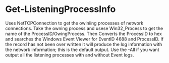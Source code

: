 # Get-ListeningProcessInfo

Uses NetTCPConnection to get the owiniing processes of network connections.  Take the owning process and usese Win32_Process to get the name of the ProcessID/OwingProcess.  Then Converts the ProcessID to hex and searches the Windows Event Viewer for EventID 4688 and ProcessID. If the record has not been over written it will produce the log information with the network information; this is the default output.  Use the -All if you want output all the listening processes with and without Event logs.

